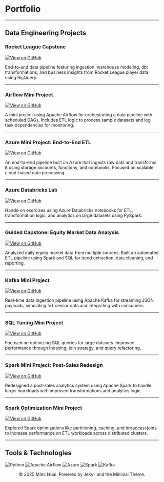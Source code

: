 # Portfolio
---

## Data Engineering Projects



### Rocket League Capstone

[![View on GitHub](https://img.shields.io/badge/GitHub-View_on_GitHub-blue?logo=GitHub)](https://github.com/marc-huai/Springboard-Data-Engineering/tree/main/Rocket%20League%20Capstone%20Project)

End-to-end data pipeline featuring ingestion, warehouse modeling, dbt transformations, and business insights from Rocket League player data using BigQuery.

---

### Airflow Mini Project

[![View on GitHub](https://img.shields.io/badge/GitHub-View_on_GitHub-blue?logo=GitHub)](https://github.com/marc-huai/Springboard-Data-Engineering/tree/main/Airflow%20Mini%20Project)

A mini project using Apache Airflow for orchestrating a data pipeline with scheduled DAGs. Includes ETL logic to process sample datasets and log task dependencies for monitoring.

---

### Azure Mini Project: End-to-End ETL

[![View on GitHub](https://img.shields.io/badge/GitHub-View_on_GitHub-blue?logo=GitHub)](https://github.com/marc-huai/Springboard-Data-Engineering/tree/main/Azure%20Mini%20Project%20End-to-End%20ETL)

An end-to-end pipeline built on Azure that ingests raw data and transforms it using storage accounts, functions, and notebooks. Focused on scalable cloud-based data processing.

---

### Azure Databricks Lab

[![View on GitHub](https://img.shields.io/badge/GitHub-View_on_GitHub-blue?logo=GitHub)](https://github.com/marc-huai/Springboard-Data-Engineering/tree/main/Azure%20Mini%20Project_%20DataBricks%20Lab)

Hands-on exercises using Azure Databricks notebooks for ETL, transformation logic, and analytics on large datasets using PySpark.

---

### Guided Capstone: Equity Market Data Analysis

[![View on GitHub](https://img.shields.io/badge/GitHub-View_on_GitHub-blue?logo=GitHub)](https://github.com/marc-huai/Springboard-Data-Engineering/tree/main/Guided%20Capstone%20Equity%20Market%20Data%20Analysis)

Analyzed daily equity market data from multiple sources. Built an automated ETL pipeline using Spark and SQL for trend extraction, data cleaning, and reporting.

---

### Kafka Mini Project

[![View on GitHub](https://img.shields.io/badge/GitHub-View_on_GitHub-blue?logo=GitHub)](https://github.com/marc-huai/Springboard-Data-Engineering/tree/main/Kafka%20Mini%20Project)

Real-time data ingestion pipeline using Apache Kafka for streaming JSON payloads, simulating IoT sensor data and integrating with consumers.

---


### SQL Tuning Mini Project

[![View on GitHub](https://img.shields.io/badge/GitHub-View_on_GitHub-blue?logo=GitHub)](https://github.com/marc-huai/Springboard-Data-Engineering/tree/main/SQL%20Tuning%20Mini%20Project)

Focused on optimizing SQL queries for large datasets. Improved performance through indexing, join strategy, and query refactoring.

---

### Spark Mini Project: Post-Sales Redesign

[![View on GitHub](https://img.shields.io/badge/GitHub-View_on_GitHub-blue?logo=GitHub)](https://github.com/marc-huai/Springboard-Data-Engineering/tree/main/Spark%20Mini-Project%20Post-Sales%20Redesign)

Redesigned a post-sales analytics system using Apache Spark to handle larger workloads with improved transformations and analytics logic.

---

### Spark Optimization Mini Project

[![View on GitHub](https://img.shields.io/badge/GitHub-View_on_GitHub-blue?logo=GitHub)](https://github.com/marc-huai/Springboard-Data-Engineering/tree/main/Spark%20Optimization%20Mini%20Project)

Explored Spark optimizations like partitioning, caching, and broadcast joins to increase performance on ETL workloads across distributed clusters.

---

## Tools & Technologies

![Python](https://img.shields.io/badge/Python-3.8-blue)
![Apache Airflow](https://img.shields.io/badge/Apache%20Airflow-2.0-lightgrey)
![Azure](https://img.shields.io/badge/Azure-Cloud-blue)
![Spark](https://img.shields.io/badge/Apache%20Spark-3.0-orange)
![Kafka](https://img.shields.io/badge/Apache%20Kafka-2.7-red)

<center>© 2025 Marc Huai. Powered by Jekyll and the Minimal Theme.</center>
